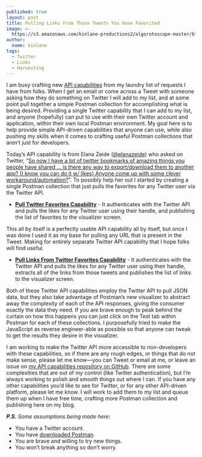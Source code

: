 ```yaml
---
published: true
layout: post
title: Pulling Links From Those Tweets You Have Favorited
image: >-
  https://s3.amazonaws.com/kinlane-productions2/algorotoscope-master/bf-skinner-fat-old-pigeon-on-fence.jpg
author:
  name: kinlane
tags:
  - Twitter
  - Links
  - Harvesting
---
```

I am busy crafting new [API capabilities](https://github.com/api-evangelist/capabilities) from my laundry list of requests I have from folks. When I get an email or come across a Tweet with someone asking how they do something on Twitter I will add to my list, and at some point pull together a simple Postman collection for accomplishing what is being desired. Providing a single Twitter capability that I can add to my list, and anyone (hopefully) can put to use with their own Twitter account and application, within their own local Postman environment. My goal here is to help provide simple API-driven capabilities that anyone can use, while also pushing my skills when it comes to crafting useful Postman collections that aren’t just for developers.

Today’s API capability is from Elana Zeide ([@elanazeide](/admin/blog/elanazeide)) who asked on Twitter, “[So now I have a lot of twitter bookmarks of amazing things you people have shared ... is there any way to export/download them to another app? (I know you can do it w/ likes) Anyone come up with some clever workaround/automation?](https://twitter.com/elanazeide/status/1210993086295236610)”. To possibly help her out I started by creating a single Postman collection that just pulls the favorites for any Twitter user via the Twitter API.

*   **[Pull Twitter Favorites Capability](https://documenter.postman.com/view/35240/SWLb9V6Y?version=latest)** \- It authenticates with the Twitter API and pulls the likes for any Twitter user using their handle, and publishing the list of favorites to the visualizer screen.

This all by itself is a perfectly usable API capability all by itself, but once I was done I used it as my base for pulling any URL that is present in the Tweet. Making for entirely separate Twitter API capability that I hope folks will find useful.

*   **[Pull Links From Twitter Favorites Capability](https://documenter.postman.com/view/35240/SWLb9V6d?version=latest)** \- It authenticates with the Twitter API and pulls the likes for any Twitter user using their handle, extracts all of the links from those tweets and publishes the list of links to the visualizer screen.

Both of these Twitter API capabilities employ the Twitter API to pull JSON data, but they also take advantage of Postman’s new visualizer to abstract away the complexity of each of the API responses, giving the consumer exactly the data they need. If you are brave enough to peak behind the curtain on how this happens you can just click on the Test tab within Postman for each of these collections. I purposefully tried to make the JavaScript as reverse engineer-able as possible so that anyone can tweak to get the results they desire in the visualizer. 

I am working to make the Twitter API more accessible to non-developers with these capabilities, so if there are any rough edges, or things that do not make sense, please let me know—you can Tweet or email at me, or leave an issue on [my API capabilities repository on GitHub](https://github.com/api-evangelist/capabilities). There are some complexities that are out of my control (like Twitter authentication), but I’m always working to polish and smooth things out where I can. If you have any other capabilities you’d like to see for Twitter, or for any other API-driven platform, please let me know. I will work to add them to my list and queue them up when I have free time, crafting more Postman collection and publishing here on my blog. 

_**P.S.** Some assumptions being made here:_

*   You have a Twitter account.
*   You have [downloaded Postman](https://www.postman.com/).
*   You are brave and willing to try new things.
*   You won’t break anything so don’t worry.